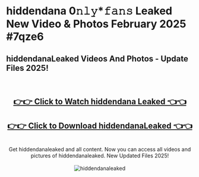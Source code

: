 # hiddendana 0𝚗𝚕𝚢*𝚏𝚊𝚗𝚜 Leaked New Video & Photos February 2025 #7qze6

<h2>hiddendanaLeaked Videos And Photos - Update Files 2025!</h2>
<br>
<div align="center">
<h2><a href="https://mediaupload.pro?title=hiddendana&ref=11F" rel="nofollow">👉👉 Click to Watch hiddendana Leaked 👈👈</a></h2>
<h2><a href="https://mediaupload.pro?title=hiddendana&ref=11F" rel="nofollow">👉👉 Click to Download hiddendanaLeaked 👈👈</a></h2>
<br>
Get hiddendanaleaked and all content. Now you can access all videos and pictures of hiddendanaleaked. New Updated Files 2025!
<br>
<br>
<a href="https://mediaupload.pro?title=hiddendana&ref=11F" rel="nofollow" data-target="animated-image.originalLink"><img src="https://i.ibb.co/Gkj2r4b/banner.png" alt="hiddendanaleaked" style="max-width: 100%; display: inline-block;" data-target="animated-image.originalImage"></a>
</div>
<br>

